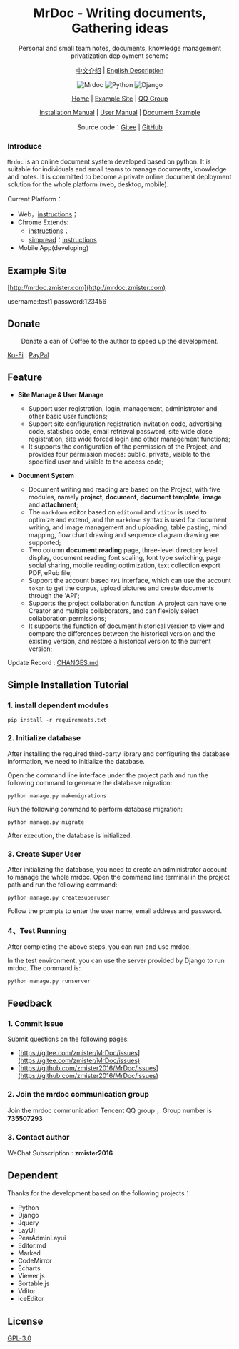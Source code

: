 <h1 align="center">MrDoc - Writing documents, Gathering ideas</h1>

<p align="center">Personal and small team notes, documents, knowledge management privatization deployment scheme</p>

<p align="center">
<a href="./README-zh.md">中文介绍</a> |
<a href="./README.md">English Description</a> 
</p>

<p align="center">
<img src="https://img.shields.io/badge/MrDoc-v0.6.7-brightgreen.svg" title="Mrdoc" />
<img src="https://img.shields.io/badge/Python-3.5+-blue.svg" title="Python" />
<img src="https://img.shields.io/badge/Django-v2.2-important.svg" title="Django" />
</p>

<p align="center">
<a href="https://mrdocapp.com">Home</a> | 
<a href="http://mrdoc.zmister.com/">Example Site</a> |
<a href="http://shang.qq.com/wpa/qunwpa?idkey=143c23a4ffbd0ba9137d2bce3ee86c83532c05259a0542a69527e36615e64dba">QQ Group</a>

</p>

<p align="center">
<a href="http://mrdoc.zmister.com/project-7/">Installation Manual</a> | 
<a href="http://mrdoc.zmister.com/project-54/">User Manual</a> |
<a href="http://mrdoc.zmister.com/project-20/">Document Example</a>
</p>


<p align="center">Source code：<a href="https://gitee.com/zmister/MrDoc">Gitee</a> | 
<a href="https://github.com/zmister2016/MrDoc">GitHub</a>
</p>


### Introduce

`Mrdoc` is an online document system developed based on python. It is suitable for individuals and small teams to manage documents, knowledge and notes. It is committed to become a private online document deployment solution for the whole platform (web, desktop, mobile).

Current Platform：

- Web，[instructions](http://mrdoc.zmister.com/project-7/)；
- Chrome Extends:
    - [instructions](http://mrdoc.zmister.com/project-7/doc-243/)；
    - [simpread](https://github.com/Kenshin/simpread)：[instructions](https://github.com/Kenshin/simpread/issues/893)
- Mobile App(developing)

## Example Site

[http://mrdoc.zmister.com](http://mrdoc.zmister.com)

username:test1  password:123456

## Donate

<p align="center">Donate a can of Coffee to the author to speed up the development.</p>
<p>    
<a href="https://ko-fi.com/zmister">Ko-Fi</a> |
<a href="https://paypal.me/zmister">PayPal</a>
</p>

## Feature

- **Site Manage & User Manage**
    - Support user registration, login, management, administrator and other basic user functions;
    - Support site configuration registration invitation code, advertising code, statistics code, email retrieval password, site wide close registration, site wide forced login and other management functions;
    - It supports the configuration of the permission of the Project, and provides four permission modes: public, private, visible to the specified user and visible to the access code;
    
- **Document System**
    - Document writing and reading are based on the Project, with five modules, namely **project**, **document**, **document template**, **image** and **attachment**;
    - The `markdown` editor based on `editormd` and `vditor` is used to optimize and extend, and the `markdown` syntax is used for document writing, and image management and uploading, table pasting, mind mapping, flow chart drawing and sequence diagram drawing are supported;
    - Two column **document reading** page, three-level directory level display, document reading font scaling, font type switching, page social sharing, mobile reading optimization, text collection export PDF, ePub file;
    - Support the account based `API` interface, which can use the account `token` to get the corpus, upload pictures and create documents through the 'API';
    - Supports the project collaboration function. A project can have one Creator and multiple collaborators, and can flexibly select collaboration permissions;
    - It supports the function of document historical version to view and compare the differences between the historical version and the existing version, and restore a historical version to the current version;

Update Record : [CHANGES.md](./CHANGES.md)

## Simple Installation Tutorial

### 1. install dependent modules
```
pip install -r requirements.txt
```

### 2. Initialize database

After installing the required third-party library and configuring the database information, we need to initialize the database.

Open the command line interface under the project path and run the following command to generate the database migration:

```
python manage.py makemigrations 
```

Run the following command to perform database migration:

```
python manage.py migrate
```

After execution, the database is initialized.

### 3. Create Super User

After initializing the database, you need to create an administrator account to manage the whole mrdoc. Open the command line terminal in the project path and run the following command:

```
python manage.py createsuperuser
```

Follow the prompts to enter the user name, email address and password.

### 4、Test Running

After completing the above steps, you can run and use mrdoc.

In the test environment, you can use the server provided by Django to run mrdoc. The command is:

```
python manage.py runserver
```

## Feedback

### 1. Commit Issue

Submit questions on the following pages:

- [https://gitee.com/zmister/MrDoc/issues](https://gitee.com/zmister/MrDoc/issues)
- [https://github.com/zmister2016/MrDoc/issues](https://github.com/zmister2016/MrDoc/issues)

### 2. Join the mrdoc communication group

Join the mrdoc communication Tencent QQ group ，Group number is **735507293**

### 3. Contact author

WeChat Subscription : **zmister2016**

## Dependent

Thanks for the development based on the following projects：

- Python
- Django
- Jquery
- LayUI
- PearAdminLayui
- Editor.md
- Marked
- CodeMirror
- Echarts
- Viewer.js
- Sortable.js
- Vditor
- iceEditor

## License

<a href="./LICENSE">GPL-3.0</a>